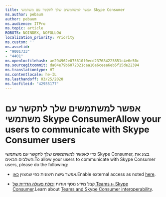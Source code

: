 ```yaml
---
title: אפשר למשתמשים שלך לתקשר עם משתמשי Skype Consumer
ms.author: pebaum
author: pebaum
ms.audience: ITPro
ms.topic: article
ROBOTS: NOINDEX, NOFOLLOW
localization_priority: Priority
ms.custom: ''
ms.assetid:
- "9001733"
- "4401"
ms.openlocfilehash: ae294962e075610f0ecd237684225851c4e6e50c
ms.sourcegitcommit: da04e79b6072321caa16a6ceea6eb5f15de22394
ms.translationtype: HT
ms.contentlocale: he-IL
ms.lasthandoff: 03/25/2020
ms.locfileid: "42955177"
---
```

# <a name="allow-your-users-to-communicate-with-skype-consumer-users"></a><span data-ttu-id="abb28-102">אפשר למשתמשים שלך לתקשר עם משתמשי Skype Consumer</span><span class="sxs-lookup"><span data-stu-id="abb28-102">Allow your users to communicate with Skype Consumer users</span></span>

<span data-ttu-id="abb28-103">כדי לאפשר למשתמשים שלך לתקשר עם משתמשי Skype Consumer, בצע את השלבים הבאים:</span><span class="sxs-lookup"><span data-stu-id="abb28-103">To allow your users to communicate with Skype Consumer users, please do the following:</span></span>

- <span data-ttu-id="abb28-104">אפשר גישה חיצונית כפי שמצוין [כאן](https://docs.microsoft.com/microsoftteams/manage-external-access#allow-or-block-domains).</span><span class="sxs-lookup"><span data-stu-id="abb28-104">Enable external access as noted [here](https://docs.microsoft.com/microsoftteams/manage-external-access#allow-or-block-domains).</span></span>

- <span data-ttu-id="abb28-105">קבל מידע נוסף אודות [יכולת פעולה הדדית של Teams ו- Skype Consumer](https://docs.microsoft.com/microsoftteams/teams-skype-interop).</span><span class="sxs-lookup"><span data-stu-id="abb28-105">Learn about [Teams and Skype Consumer interoperability](https://docs.microsoft.com/microsoftteams/teams-skype-interop).</span></span>
